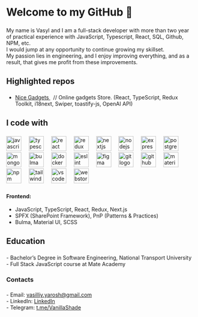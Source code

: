 <h1 align="left">Welcome to my GitHub 👋</h1>

###

<p align="left">My name is Vasyl and I am a full-stack developer with more than two year of practical experience with JavaScript, Typescript, React, SQL, Github, NPM, etc. <br>I would jump at any opportunity to continue growing my skillset. <br>My passion lies in engineering, and I enjoy improving everything, and as a result, that gives me profit from these improvements.</p>

###

<h2 align="left">Highlighted repos</h2>

###

<p align="left">
  <ul>
    <li>
      <a href="https://github.com/fe-nov23-Skynet/product_catalog">
        Nice Gadgets 
      </a>
‎ ‎ // Online gadgets Store. (React, TypeScript, Redux Toolkit, i18next, Swiper, toastify-js, OpenAI API)
    </li>
<!--    <li>
       <a href="#">
          Todo App 
      </a>
     ‎ ‎ // (React, Fetch API, SASS, useContext)
    </li>
    <li>
       <a href="https://github.com/Xilston/MyBike_Landing">
        MyBike Landing page
      </a>
      ‎ ‎ //  (HTML, SASS, AOS Animations)
    </li> -->
  </ul>
</p>

###

<h2 align="left">I code with</h2>

###

<div align="left">
  <img src="https://cdn.jsdelivr.net/gh/devicons/devicon/icons/javascript/javascript-original.svg" height="40" alt="javascript logo"  />
  <img width="12" />
  <img src="https://cdn.jsdelivr.net/gh/devicons/devicon/icons/typescript/typescript-original.svg" height="40" alt="typescript logo"  />
  <img width="12" />
  <img src="https://cdn.jsdelivr.net/gh/devicons/devicon/icons/react/react-original.svg" height="40" alt="react logo"  />
  <img width="12" />
  <img src="https://cdn.jsdelivr.net/gh/devicons/devicon/icons/redux/redux-original.svg" height="40" alt="redux logo"  />
  <img width="12" />
  <img src="https://cdn.jsdelivr.net/gh/devicons/devicon/icons/nextjs/nextjs-original.svg" height="40" alt="nextjs logo"  />
  <img width="12" />
  <img src="https://cdn.jsdelivr.net/gh/devicons/devicon/icons/nodejs/nodejs-original.svg" height="40" alt="nodejs logo"  />
  <img width="12" />
  <img src="https://cdn.jsdelivr.net/gh/devicons/devicon/icons/express/express-original.svg" height="40" alt="express logo"  />
  <img width="12" />
  <img src="https://cdn.jsdelivr.net/gh/devicons/devicon/icons/postgresql/postgresql-original.svg" height="40" alt="postgresql logo"  />
  <img width="12" />
  <img src="https://cdn.jsdelivr.net/gh/devicons/devicon/icons/mongodb/mongodb-original.svg" height="40" alt="mongodb logo"  />
  <img width="12" />
  <img src="https://cdn.jsdelivr.net/gh/devicons/devicon/icons/bulma/bulma-plain.svg" height="40" alt="bulma logo"  />
  <img width="12" />
  <img src="https://cdn.jsdelivr.net/gh/devicons/devicon/icons/docker/docker-original.svg" height="40" alt="docker logo"  />
  <img width="12" />
  <img src="https://cdn.jsdelivr.net/gh/devicons/devicon/icons/eslint/eslint-original.svg" height="40" alt="eslint logo"  />
  <img width="12" />
  <img src="https://cdn.jsdelivr.net/gh/devicons/devicon/icons/figma/figma-original.svg" height="40" alt="figma logo"  />
  <img width="12" />
  <img src="https://cdn.jsdelivr.net/gh/devicons/devicon/icons/git/git-original.svg" height="40" alt="git logo"  />
  <img width="12" />
  <img src="https://cdn.jsdelivr.net/gh/devicons/devicon/icons/github/github-original.svg" height="40" alt="github logo"  />
  <img width="12" />
  <img src="https://cdn.jsdelivr.net/gh/devicons/devicon/icons/materialui/materialui-original.svg" height="40" alt="materialui logo"  />
  <img width="12" />
  <img src="https://cdn.jsdelivr.net/gh/devicons/devicon/icons/npm/npm-original-wordmark.svg" height="40" alt="npm logo"  />
  <img width="12" />
  <img src="https://cdn.jsdelivr.net/gh/devicons/devicon/icons/tailwindcss/tailwindcss-original-wordmark.svg" height="40" alt="tailwindcss logo"  />
  <img width="12" />
  <img src="https://cdn.jsdelivr.net/gh/devicons/devicon/icons/vscode/vscode-original.svg" height="40" alt="vscode logo"  />
  <img width="12" />
  <img src="https://cdn.jsdelivr.net/gh/devicons/devicon/icons/webstorm/webstorm-original.svg" height="40" alt="webstorm logo"  />
</div>

###

<h4 align="left"><b>Frontend:</b></h4>
<ul>
  <li>JavaScript, TypeScript, React, Redux, Next.js</li>
  <li>SPFX (SharePoint Framework), PnP (Patterns & Practices)</li>
  <li>Bulma, Material UI, SCSS</li>
</ul>

###
<!-- <p align="left">- JavaScript, TypeScript, React, Redux, Next.js <br> - SPFX (SharePoint Framework), PnP (Patterns & Practices)<br> - Bulma, Material UI, SCSS</p> -->


###

<h2 align="left">Education</h2>

###

<p align="left">- Bachelor’s Degree in Software Engineering, National Transport University<br> - Full Stack JavaScript course at Mate Academy</p>

###

<h3 align="left">Contacts</h3>

###

<p align="left">
  - Email: <a href="mailto:vasilliy.yarosh@gmail.com">vasilliy.yarosh@gmail.com</a> <br> 
  - LinkedIn: <a href="https://www.linkedin.com/in/vasyl-yarosh-680975205/">LinkedIn</a>  <br> 
  - Telegram: <a href="https://t.me/VanillaShade">t.me/VanillaShade</a> 
</p>

###
